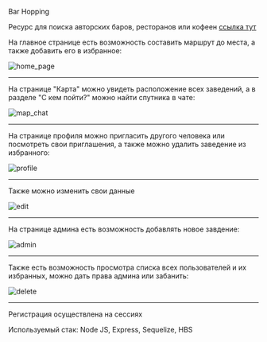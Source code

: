 Bar Hopping

Ресурс для поиска авторских баров, ресторанов или кофеен
[ссылка тут](https://bar-hopping-project.herokuapp.com/)

На главное странице есть возможность составить маршрут до места, а также добавить его в избранное:

![home_page](https://user-images.githubusercontent.com/98102060/163859058-e1953e57-b08b-4e6d-9c19-dac392146e48.gif)
_____________________________________________________________________________________________________________________

На странице "Карта" можно увидеть расположение всех заведений, а в разделе "С кем пойти?" можно найти спутника в чате:

![map_chat](https://user-images.githubusercontent.com/98102060/163860484-37a50ce0-782c-4f6a-ac93-55768eb57c36.gif)
_____________________________________________________________________________________________________________________

На странице профиля можно пригласить другого человека или посмотреть свои приглашения, а также можно удалить заведение из избранного:

![profile](https://user-images.githubusercontent.com/98102060/163861690-59b0464e-8d15-4aa0-b441-d64796cde5c5.gif)
_____________________________________________________________________________________________________________________

Также можно изменить свои данные

![edit](https://user-images.githubusercontent.com/98102060/163865769-0608d9e3-bc89-463f-a535-5a7e3d5e661a.gif)
_____________________________________________________________________________________________________________________

На странице админа есть возможность добавлять новое завдение:

![admin](https://user-images.githubusercontent.com/98102060/163863578-ae2ef007-60b8-40ab-9a8b-37c366ad9d0a.gif)
_____________________________________________________________________________________________________________________

Также есть возможность просмотра списка всех пользователей и их избранных, можно дать права админа или забанить:

![delete](https://user-images.githubusercontent.com/98102060/163864762-37dc38d8-f24d-48e7-9bc2-8419a31a3459.gif)
_____________________________________________________________________________________________________________________

Регистрация осуществлена на сессиях

Используемый стак:
Node JS, Express, Sequelize, HBS
